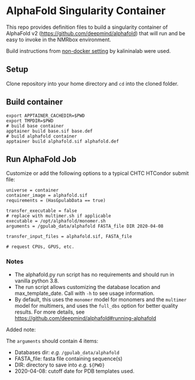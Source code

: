 # AlphaFold Singularity Container

This repo provides definition files to build a singularity container of AlphaFold v2 
(https://github.com/deepmind/alphafold) that will run and be easy to invoke in the NMRbox
environment.

Build instructions from [non-docker setting](https://github.com/kalininalab/alphafold_non_docker) by kalininalab were used.

## Setup

Clone repository into your home directory and `cd` into the cloned folder. 

## Build container
```
export APPTAINER_CACHEDIR=$PWD
export TMPDIR=$PWD
# build base container
apptainer build base.sif base.def
# build alphafold container
apptainer build alphafold.sif alphafold.def
```

## Run AlphaFold Job

Customize or add the following options to a typical CHTC HTCondor submit file: 

```
universe = container
container_image = alphafold.sif
requirements = (HasGpulabData == true)

transfer_executable = false
# replace with multimer.sh if applicable
executable = /opt/alphafold/monomer.sh
arguments = /gpulab_data/alphafold FASTA_file DIR 2020-04-08

transfer_input_files = alphafold.sif, FASTA_file

# request CPUs, GPUS, etc.
```


### Notes

* The alphafold.py run script has no requirements and should run in vanilla python 3.8.
* The run script allows customizing the database location and max_template_date. Call with `-h` to see usage information.
* By default, this uses the `monomer` model for monomers and the `multimer` model for multimers,
  and uses the `full_dbs` option for better quality results. For more details, see https://github.com/deepmind/alphafold#running-alphafold
  
Added note:

The `arguments` should contain 4 items:

- Databases dir: *e.g.* `/gpulab_data/alphafold`
- FASTA_file: fasta file containing sequence(s)
- DIR: directory to save into *e.g.* `${PWD}`
- 2020-04-08: cutoff date for PDB templates used.
